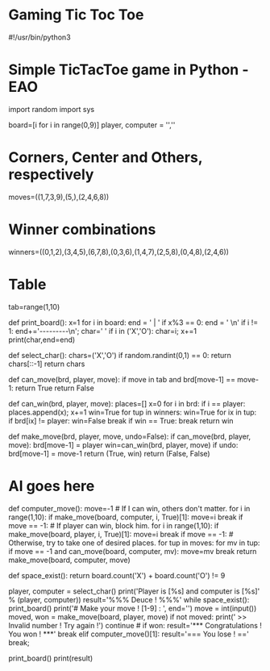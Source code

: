 # Gaming Tic Toc Toe
#!/usr/bin/python3
# Simple TicTacToe game in Python - EAO
import random
import sys

board=[i for i in range(0,9)]
player, computer = '',''

# Corners, Center and Others, respectively
moves=((1,7,3,9),(5,),(2,4,6,8))
# Winner combinations
winners=((0,1,2),(3,4,5),(6,7,8),(0,3,6),(1,4,7),(2,5,8),(0,4,8),(2,4,6))
# Table
tab=range(1,10)

def print_board():
    x=1
    for i in board:
        end = ' | '
        if x%3 == 0:
            end = ' \n'
            if i != 1: end+='---------\n';
        char=' '
        if i in ('X','O'): char=i;
        x+=1
        print(char,end=end)
        
def select_char():
    chars=('X','O')
    if random.randint(0,1) == 0:
        return chars[::-1]
    return chars

def can_move(brd, player, move):
    if move in tab and brd[move-1] == move-1:
        return True
    return False

def can_win(brd, player, move):
    places=[]
    x=0
    for i in brd:
        if i == player: places.append(x);
        x+=1
    win=True
    for tup in winners:
        win=True
        for ix in tup:
            if brd[ix] != player:
                win=False
                break
        if win == True:
            break
    return win

def make_move(brd, player, move, undo=False):
    if can_move(brd, player, move):
        brd[move-1] = player
        win=can_win(brd, player, move)
        if undo:
            brd[move-1] = move-1
        return (True, win)
    return (False, False)

# AI goes here
def computer_move():
    move=-1
    # If I can win, others don't matter.
    for i in range(1,10):
        if make_move(board, computer, i, True)[1]:
            move=i
            break
    if move == -1:
        # If player can win, block him.
        for i in range(1,10):
            if make_move(board, player, i, True)[1]:
                move=i
                break
    if move == -1:
        # Otherwise, try to take one of desired places.
        for tup in moves:
            for mv in tup:
                if move == -1 and can_move(board, computer, mv):
                    move=mv
                    break
    return make_move(board, computer, move)

def space_exist():
    return board.count('X') + board.count('O') != 9

player, computer = select_char()
print('Player is [%s] and computer is [%s]' % (player, computer))
result='%%% Deuce ! %%%'
while space_exist():
    print_board()
    print('# Make your move ! [1-9] : ', end='')
    move = int(input())
    moved, won = make_move(board, player, move)
    if not moved:
        print(' >> Invalid number ! Try again !')
        continue
    #
    if won:
        result='*** Congratulations ! You won ! ***'
        break
    elif computer_move()[1]:
        result='=== You lose ! =='
        break;

print_board()
print(result)
